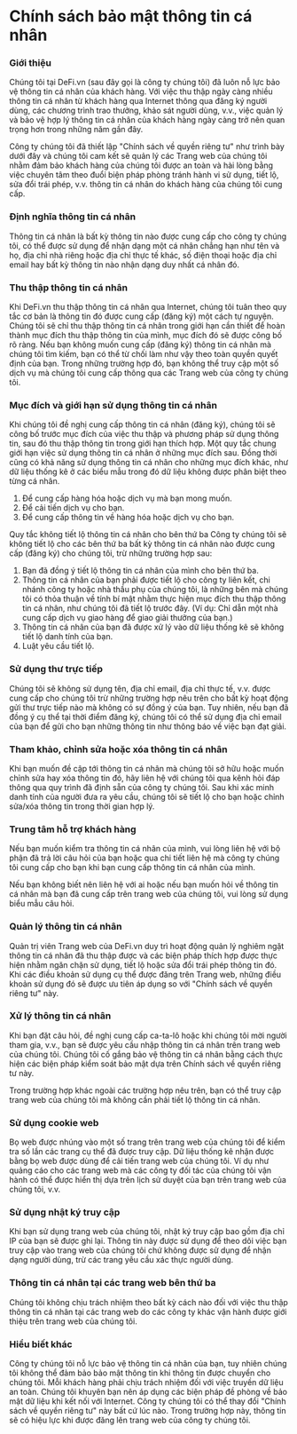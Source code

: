# Chính sách bảo mật thông tin cá nhân

### Giới thiệu <a id="id-test"></a>

Chúng tôi tại DeFi.vn \(sau đây gọi là công ty chúng tôi\) đã luôn nỗ lực bảo vệ thông tin cá nhân của khách hàng. Với việc thu thập ngày càng nhiều thông tin cá nhân từ khách hàng qua Internet thông qua đăng ký người dùng, các chương trình trao thưởng, khảo sát người dùng, v.v., việc quản lý và bảo vệ hợp lý thông tin cá nhân của khách hàng ngày càng trở nên quan trọng hơn trong những năm gần đây.

Công ty chúng tôi đã thiết lập "Chính sách về quyền riêng tư" như trình bày dưới đây và chúng tôi cam kết sẽ quản lý các Trang web của chúng tôi nhằm đảm bảo khách hàng của chúng tôi được an toàn và hài lòng bằng việc chuyên tâm theo đuổi biện pháp phòng tránh hành vi sử dụng, tiết lộ, sửa đổi trái phép, v.v. thông tin cá nhân do khách hàng của chúng tôi cung cấp.

### Định nghĩa thông tin cá nhân

Thông tin cá nhân là bất kỳ thông tin nào được cung cấp cho công ty chúng tôi, có thể được sử dụng để nhận dạng một cá nhân chẳng hạn như tên và họ, địa chỉ nhà riêng hoặc địa chỉ thực tế khác, số điện thoại hoặc địa chỉ email hay bất kỳ thông tin nào nhận dạng duy nhất cá nhân đó.

### Thu thập thông tin cá nhân

Khi DeFi.vn thu thập thông tin cá nhân qua Internet, chúng tôi tuân theo quy tắc cơ bản là thông tin đó được cung cấp \(đăng ký\) một cách tự nguyện. Chúng tôi sẽ chỉ thu thập thông tin cá nhân trong giới hạn cần thiết để hoàn thành mục đích thu thập thông tin của mình, mục đích đó sẽ được công bố rõ ràng. Nếu bạn không muốn cung cấp \(đăng ký\) thông tin cá nhân mà chúng tôi tìm kiếm, bạn có thể từ chối làm như vậy theo toàn quyền quyết định của bạn. Trong những trường hợp đó, bạn không thể truy cập một số dịch vụ mà chúng tôi cung cấp thông qua các Trang web của công ty chúng tôi.

### Mục đích và giới hạn sử dụng thông tin cá nhân

Khi chúng tôi đề nghị cung cấp thông tin cá nhân \(đăng ký\), chúng tôi sẽ công bố trước mục đích của việc thu thập và phương pháp sử dụng thông tin, sau đó thu thập thông tin trong giới hạn thích hợp. Một quy tắc chung giới hạn việc sử dụng thông tin cá nhân ở những mục đích sau. Đồng thời cũng có khả năng sử dụng thông tin cá nhân cho những mục đích khác, như dữ liệu thống kê ở các biểu mẫu trong đó dữ liệu không được phân biệt theo từng cá nhân.

1. Để cung cấp hàng hóa hoặc dịch vụ mà bạn mong muốn.
2. Để cải tiến dịch vụ cho bạn.
3. Để cung cấp thông tin về hàng hóa hoặc dịch vụ cho bạn.

Quy tắc không tiết lộ thông tin cá nhân cho bên thứ ba Công ty chúng tôi sẽ không tiết lộ cho các bên thứ ba bất kỳ thông tin cá nhân nào được cung cấp \(đăng ký\) cho chúng tôi, trừ những trường hợp sau:

1. Bạn đã đồng ý tiết lộ thông tin cá nhân của mình cho bên thứ ba.
2. Thông tin cá nhân của bạn phải được tiết lộ cho công ty liên kết, chi nhánh công ty hoặc nhà thầu phụ của chúng tôi, là những bên mà chúng tôi có thỏa thuận về tính bí mật nhằm thực hiện mục đích thu thập thông tin cá nhân, như chúng tôi đã tiết lộ trước đây. \(Ví dụ: Chỉ dẫn một nhà cung cấp dịch vụ giao hàng để giao giải thưởng của bạn.\)
3. Thông tin cá nhân của bạn đã được xử lý vào dữ liệu thống kê sẽ không tiết lộ danh tính của bạn.
4. Luật yêu cầu tiết lộ.

### Sử dụng thư trực tiếp

Chúng tôi sẽ không sử dụng tên, địa chỉ email, địa chỉ thực tế, v.v. được cung cấp cho chúng tôi trừ những trường hợp nêu trên cho bất kỳ hoạt động gửi thư trực tiếp nào mà không có sự đồng ý của bạn. Tuy nhiên, nếu bạn đã đồng ý cụ thể tại thời điểm đăng ký, chúng tôi có thể sử dụng địa chỉ email của bạn để gửi cho bạn những thông tin như thông báo về việc bạn đạt giải.

### Tham khảo, chỉnh sửa hoặc xóa thông tin cá nhân

Khi bạn muốn đề cập tới thông tin cá nhân mà chúng tôi sở hữu hoặc muốn chỉnh sửa hay xóa thông tin đó, hãy liên hệ với chúng tôi qua kênh hỏi đáp thông qua quy trình đã định sẵn của công ty chúng tôi. Sau khi xác minh danh tính của người đưa ra yêu cầu, chúng tôi sẽ tiết lộ cho bạn hoặc chỉnh sửa/xóa thông tin trong thời gian hợp lý.

### Trung tâm hỗ trợ khách hàng

Nếu bạn muốn kiểm tra thông tin cá nhân của mình, vui lòng liên hệ với bộ phận đã trả lời câu hỏi của bạn hoặc qua chi tiết liên hệ mà công ty chúng tôi cung cấp cho bạn khi bạn cung cấp thông tin cá nhân của mình.

Nếu bạn không biết nên liên hệ với ai hoặc nếu bạn muốn hỏi về thông tin cá nhân mà bạn đã cung cấp trên trang web của chúng tôi, vui lòng sử dụng biểu mẫu câu hỏi.

### Quản lý thông tin cá nhân

Quản trị viên Trang web của DeFi.vn duy trì hoạt động quản lý nghiêm ngặt thông tin cá nhân đã thu thập được và các biện pháp thích hợp được thực hiện nhằm ngăn chặn sử dụng, tiết lộ hoặc sửa đổi trái phép thông tin đó. Khi các điều khoản sử dụng cụ thể được đăng trên Trang web, những điều khoản sử dụng đó sẽ được ưu tiên áp dụng so với "Chính sách về quyền riêng tư" này.

### Xử lý thông tin cá nhân

Khi bạn đặt câu hỏi, đề nghị cung cấp ca-ta-lô hoặc khi chúng tôi mời người tham gia, v.v., bạn sẽ được yêu cầu nhập thông tin cá nhân trên trang web của chúng tôi. Chúng tôi cố gắng bảo vệ thông tin cá nhân bằng cách thực hiện các biện pháp kiểm soát bảo mật dựa trên Chính sách về quyền riêng tư này.

Trong trường hợp khác ngoài các trường hợp nêu trên, bạn có thể truy cập trang web của chúng tôi mà không cần phải tiết lộ thông tin cá nhân.

### Sử dụng cookie web

Bọ web được nhúng vào một số trang trên trang web của chúng tôi để kiểm tra số lần các trang cụ thể đã được truy cập. Dữ liệu thống kê nhận được bằng bọ web được dùng để cải tiến trang web của chúng tôi. Ví dụ như quảng cáo cho các trang web mà các công ty đối tác của chúng tôi vận hành có thể được hiển thị dựa trên lịch sử duyệt của bạn trên trang web của chúng tôi, v.v.

### Sử dụng nhật ký truy cập

Khi bạn sử dụng trang web của chúng tôi, nhật ký truy cập bao gồm địa chỉ IP của bạn sẽ được ghi lại. Thông tin này được sử dụng để theo dõi việc bạn truy cập vào trang web của chúng tôi chứ không được sử dụng để nhận dạng người dùng, trừ các trang yêu cầu xác thực người dùng.

### Thông tin cá nhân tại các trang web bên thứ ba

Chúng tôi không chịu trách nhiệm theo bất kỳ cách nào đối với việc thu thập thông tin cá nhân tại các trang web do các công ty khác vận hành được giới thiệu trên trang web của chúng tôi.

### Hiểu biết khác

Công ty chúng tôi nỗ lực bảo vệ thông tin cá nhân của bạn, tuy nhiên chúng tôi không thể đảm bảo bảo mật thông tin khi thông tin được chuyển cho chúng tôi. Mỗi khách hàng phải chịu trách nhiệm đối với việc truyền dữ liệu an toàn. Chúng tôi khuyên bạn nên áp dụng các biện pháp đề phòng về bảo mật dữ liệu khi kết nối với Internet. Công ty chúng tôi có thể thay đổi "Chính sách về quyền riêng tư" này bất cứ lúc nào. Trong trường hợp này, thông tin sẽ có hiệu lực khi được đăng lên trang web của công ty chúng tôi.  


